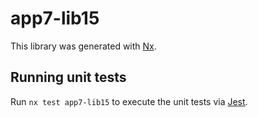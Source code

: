 # app7-lib15

This library was generated with [Nx](https://nx.dev).

## Running unit tests

Run `nx test app7-lib15` to execute the unit tests via [Jest](https://jestjs.io).
